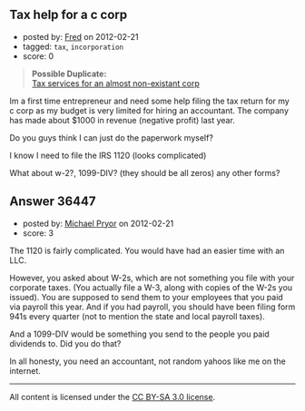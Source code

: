 ## Tax help for a c corp

- posted by: [Fred](https://stackexchange.com/users/-1/16555-fred) on 2012-02-21
- tagged: `tax`, `incorporation`
- score: 0

> **Possible Duplicate:**  
> [Tax services for an almost non-existant corp](http://answers.onstartups.com/questions/19976/tax-services-for-an-almost-non-existant-corp)  

<!-- End of automatically inserted text -->

Im a first time entrepreneur and need some help filing the tax return for my c corp as my budget is very limited for hiring an accountant. The company has made about $1000 in revenue (negative profit) last year. 

Do you guys think I can just do the paperwork myself? 

I know I need to file the IRS 1120 (looks complicated)

What about w-2?, 1099-DIV? (they should be all zeros)
any other forms?


## Answer 36447

- posted by: [Michael Pryor](https://stackexchange.com/users/-1/130-michael-pryor) on 2012-02-21
- score: 3

The 1120 is fairly complicated. You would have had an easier time with an LLC.

However, you asked about W-2s, which are not something you file with your corporate taxes.  (You actually file a W-3, along with copies of the W-2s you issued).  You are supposed to send them to your employees that you paid via payroll this year. And if you had payroll, you should have been filing form 941s every quarter (not to mention the state and local payroll taxes).

And a 1099-DIV would be something you send to the people you paid dividends to.  Did you do that?

In all honesty, you need an accountant, not random yahoos like me on the internet.




---

All content is licensed under the [CC BY-SA 3.0 license](https://creativecommons.org/licenses/by-sa/3.0/).
